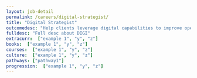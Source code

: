 ```yaml
---
layout: job-detail
permalink: /careers/digital-strategist/
title: "Digital Strategist"
outcomedesc: "Help clients leverage digital capabilities to improve operational efficiency and customer experience"
fulldesc: "Full desc about DIGI"
extracurr:  ["example 1", "y", "z"]
books:  ["example 1", "y", "z"]
courses:  ["example 1", "y", "z"]
culture:  ["example 1", "y", "z"]
pathways: ["pathway1"]
progression:  ["example 1", "y", "z"]
---
```



